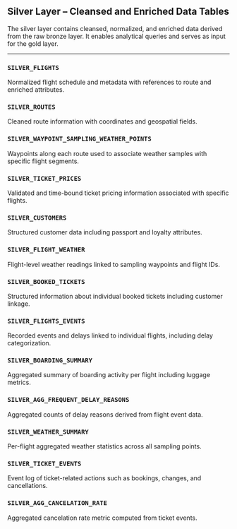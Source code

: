 ## Silver Layer – Cleansed and Enriched Data Tables

The silver layer contains cleansed, normalized, and enriched data derived from the raw bronze layer. It enables analytical queries and serves as input for the gold layer.

---

### `SILVER_FLIGHTS`  
Normalized flight schedule and metadata with references to route and enriched attributes.

### `SILVER_ROUTES`  
Cleaned route information with coordinates and geospatial fields.

### `SILVER_WAYPOINT_SAMPLING_WEATHER_POINTS`  
Waypoints along each route used to associate weather samples with specific flight segments.

### `SILVER_TICKET_PRICES`  
Validated and time-bound ticket pricing information associated with specific flights.

### `SILVER_CUSTOMERS`  
Structured customer data including passport and loyalty attributes.

### `SILVER_FLIGHT_WEATHER`  
Flight-level weather readings linked to sampling waypoints and flight IDs.

### `SILVER_BOOKED_TICKETS`  
Structured information about individual booked tickets including customer linkage.

### `SILVER_FLIGHTS_EVENTS`  
Recorded events and delays linked to individual flights, including delay categorization.

### `SILVER_BOARDING_SUMMARY`  
Aggregated summary of boarding activity per flight including luggage metrics.

### `SILVER_AGG_FREQUENT_DELAY_REASONS`  
Aggregated counts of delay reasons derived from flight event data.

### `SILVER_WEATHER_SUMMARY`  
Per-flight aggregated weather statistics across all sampling points.

### `SILVER_TICKET_EVENTS`  
Event log of ticket-related actions such as bookings, changes, and cancellations.

### `SILVER_AGG_CANCELATION_RATE`  
Aggregated cancelation rate metric computed from ticket events.